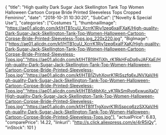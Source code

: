 {
	"title": "High quality Dark Sugar Jack Skellington Tank Top Women Halloween Cartoon Corpse Bride Printed Sleeveless Tops Cropped Feminino",
	"date": "2018-10-31 10:30:20",
	"SubCat": ["Novelty & Special Use"],
	"categories": ["Costumes "],
	"thumbnailImage": "https://ae01.alicdn.com/kf/HTB1cuU_XcrrK1Rjy1zeq6xalFXaK/High-quality-Dark-Sugar-Jack-Skellington-Tank-Top-Women-Halloween-Cartoon-Corpse-Bride-Printed-Sleeveless-Tops.jpg_220x220.jpg",
	"BigImage": ["https://ae01.alicdn.com/kf/HTB1cuU_XcrrK1Rjy1zeq6xalFXaK/High-quality-Dark-Sugar-Jack-Skellington-Tank-Top-Women-Halloween-Cartoon-Corpse-Bride-Printed-Sleeveless-Tops.jpg","https://ae01.alicdn.com/kf/HTB19HTiXh_rK1RkHFqDq6yJAFXaE/High-quality-Dark-Sugar-Jack-Skellington-Tank-Top-Women-Halloween-Cartoon-Corpse-Bride-Printed-Sleeveless-Tops.jpg","https://ae01.alicdn.com/kf/HTB1ZIvhXovrK1RjSszfq6xJNVXaV/High-quality-Dark-Sugar-Jack-Skellington-Tank-Top-Women-Halloween-Cartoon-Corpse-Bride-Printed-Sleeveless-Tops.jpg","https://ae01.alicdn.com/kf/HTB1djbhXc_vK1RkSmRyq6xwupXaO/High-quality-Dark-Sugar-Jack-Skellington-Tank-Top-Women-Halloween-Cartoon-Corpse-Bride-Printed-Sleeveless-Tops.jpg","https://ae01.alicdn.com/kf/HTB1fTrgXovrK1RjSspcq6zzSXXaV/High-quality-Dark-Sugar-Jack-Skellington-Tank-Top-Women-Halloween-Cartoon-Corpse-Bride-Printed-Sleeveless-Tops.jpg"],
	"actualPrice": 6.83,
	"comparePrice": 14.22,
	"linkurl": "http://s.click.aliexpress.com/e/4rR5iQy",
	"inStock": 101
}
